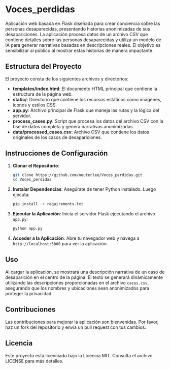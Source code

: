 # Voces_perdidas

Aplicación web basada en Flask diseñada para crear conciencia sobre las personas desaparecidas, presentando historias anonimizadas de sus desapariciones. La aplicación procesa datos de un archivo CSV que contiene detalles sobre las personas desaparecidas y utiliza un modelo de IA para generar narrativas basadas en descripciones reales. El objetivo es sensibilizar al público al mostrar estas historias de manera impactante.

## Estructura del Proyecto

El proyecto consta de los siguientes archivos y directorios:

- **templates/index.html**: El documento HTML principal que contiene la estructura de la página web.
- **static/**: Directorio que contiene los recursos estáticos como imágenes, íconos y estilos CSS.
- **app.py**: Archivo principal de Flask que maneja las rutas y la lógica del servidor.
- **process_cases.py**: Script que procesa los datos del archivo CSV con la bse de datos completa y genera narrativas anonimizadas.
- **data/processed_cases.csv**: Archivo CSV que contiene los datos originales de los casos de desapariciones.

## Instrucciones de Configuración

1. **Clonar el Repositorio**: 
   ```bash
   git clone https://github.com/neuterlee/Voces_perdidas.git
   cd Voces_perdidas
   ```

2. **Instalar Dependencias**: 
   Asegúrate de tener Python instalado. Luego ejecuta:
   ```bash
   pip install -r requirements.txt
   ```

3. **Ejecutar la Aplicación**: 
   Inicia el servidor Flask ejecutando el archivo `app.py`:
   ```bash
   python app.py
   ```

4. **Acceder a la Aplicación**: 
   Abre tu navegador web y navega a `http://localhost:5000` para ver la aplicación.

## Uso

Al cargar la aplicación, se mostrará una descripción narrativa de un caso de desaparición en el centro de la página. El texto se generará dinámicamente utilizando las descripciones proporcionadas en el archivo `casos.csv`, asegurando que los nombres y ubicaciones sean anonimizados para proteger la privacidad.

## Contribuciones

Las contribuciones para mejorar la aplicación son bienvenidas. Por favor, haz un fork del repositorio y envía un pull request con tus cambios.

## Licencia

Este proyecto está licenciado bajo la Licencia MIT. Consulta el archivo LICENSE para más detalles.